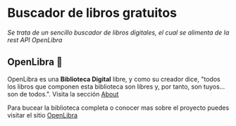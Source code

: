 # Buscador de libros gratuitos

_Se trata de un sencillo buscador de libros digitales, el cual se alimenta de la rest API OpenLibra_

## OpenLibra 🚀

OpenLibra es una **Biblioteca Digital** libre, y como su creador dice, "todos los libros que componen esta biblioteca son libres y, por tanto, son tuyos... son de todos.". Visita la sección [About](https://openlibra.com/es/page/about)

Para bucear la biblioteca completa o conocer mas sobre el proyecto puedes visitar el sitio [OpenLibra](https://openlibra.com/es/)
